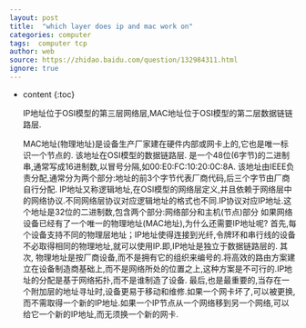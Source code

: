 ```yaml
---
layout: post
title:  "which layer does ip and mac work on"
categories: computer
tags:  computer tcp
author: web
source: https://zhidao.baidu.com/question/132984311.html
ignore: true
---
```


* content
{:toc}



    IP地址位于OSI模型的第三层网络层,MAC地址位于OSI模型的第二层数据链链路层.    
    
    MAC地址(物理地址)是设备生产厂家建在硬件内部或网卡上的,它也是唯一标识一个节点的.  该地址在OSI模型的数据链路层.  是一个48位(6字节)的二进制串,通常写成16进制数,以冒号分隔,如00:E0:FC:10:20:0C:8A.    该地址由IEEE负责分配,通常分为两个部分:地址的前3个字节代表厂商代码,后三个字节由厂商自行分配.
    IP地址又称逻辑地址,在OSI模型的网络层定义,并且依赖于网络层中的网络协议.不同网络层协议对应逻辑地址的格式也不同.IP协议对应IP地址.这个地址是32位的二进制数,包含两个部分:网络部分和主机(节点)部分
    如果网络设备已经有了一个唯一的物理地址(MAC地址),为什么还需要IP地址呢?
    首先,每个设备支持不同的物理层地址；IP地址使得连接到光纤,令牌环和串行线的设备不必取得相同的物理地址,就可以使用IP.即,IP地址是独立于数据链路层的. 
    其次,  物理地址是按厂商设备,而不是拥有它的组织来编号的.将高效的路由方案建立在设备制造商基础上,而不是网络所处的位置之上,这种方案是不可行的.IP地址的分配是基于网络拓扑,而不是谁制造了设备.
    最后,也是最重要的,当存在一个附加层的地址寻址时,设备更易于移动和维修.如果一个网卡坏了,可以被更换,而不需取得一个新的IP地址.如果一个IP节点从一个网络移到另一个网络,可以给它一个新的IP地址,而无须换一个新的网卡.





